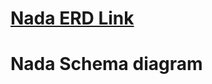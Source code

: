 # [Nada ERD Link ](https://drive.google.com/file/d/1r5vg-6Ub8SmmXwPekJoorl5NrlD7MbbV/view?usp=sharing)
# Nada Schema diagram
